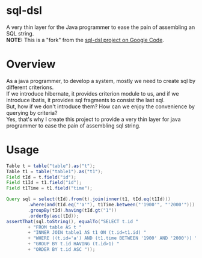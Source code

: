 ﻿sql-dsl
=======

A very thin layer for the Java programmer to ease the pain of assembling an SQL string.<br/>
**NOTE:** This is a "fork" from the [sql-dsl project on Google Code](https://code.google.com/p/sql-dsl/).

# Overview
As a java programmer, to develop a system, mostly we need to create sql by different criterions.<br/>
If we introduce hibernate, it provides criterion module to us, and if we introduce ibatis, it provides sql fragments to consist the last sql.<br/>
But, how if we don't introduce them? How can we enjoy the convenience by querying by criteria?<br/>
Yes, that's why I create this project to provide a very thin layer for java programmer to ease the pain of assembling sql string.

# Usage

```java
Table t = table("table").as("t");
Table t1 = table("table1").as("t1");
Field tId = t.field("id");
Field t1Id = t1.field("id");
Field t1Time = t1.field("time");

Query sql = select(tId).from(t).join(inner(t1, tId.eq(t1Id)))
		.where(and(tId.eq("'a'"), t1Time.between("'1900'", "'2000'")))
		.groupBy(tId).having(tId.gt("1"))
		.orderBy(asc(tId));
assertThat(sql.toString(), equalTo("SELECT t.id "
		+ "FROM table AS t "
		+ "INNER JOIN table1 AS t1 ON (t.id=t1.id) "
		+ "WHERE ((t.id='a') AND (t1.time BETWEEN '1900' AND '2000')) "
		+ "GROUP BY t.id HAVING (t.id>1) "
		+ "ORDER BY t.id ASC "));
```